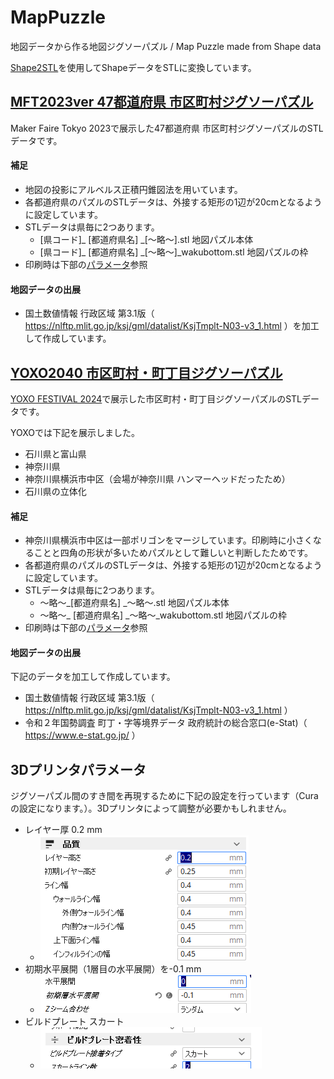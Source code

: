 # MapPuzzle
地図データから作る地図ジグソーパズル / Map Puzzle made from Shape data

[Shape2STL](https://github.com/tomitomi3/Shape2stl)を使用してShapeデータをSTLに変換しています。

## [MFT2023ver 47都道府県 市区町村ジグソーパズル](https://github.com/tomitomi3/MapPuzzle/tree/main/CityPuzzle_MFT2023)

Maker Faire Tokyo 2023で展示した47都道府県 市区町村ジグソーパズルのSTLデータです。

#### 補足

* 地図の投影にアルベルス正積円錐図法を用いています。
* 各都道府県のパズルのSTLデータは、外接する矩形の1辺が20cmとなるように設定しています。
* STLデータは県毎に2つあります。
  * [県コード]_ [都道府県名] _[～略～].stl 地図パズル本体
  * [県コード]_ [都道府県名] _[～略～]_wakubottom.stl 地図パズルの枠
* 印刷時は下部の[パラメータ](https://github.com/tomitomi3/MapPuzzle/tree/main#3d%E3%83%97%E3%83%AA%E3%83%B3%E3%82%BF%E3%83%91%E3%83%A9%E3%83%A1%E3%83%BC%E3%82%BF)参照

#### 地図データの出展

* 国土数値情報 行政区域 第3.1版（ https://nlftp.mlit.go.jp/ksj/gml/datalist/KsjTmplt-N03-v3_1.html ）を加工して作成しています。

## [YOXO2040 市区町村・町丁目ジグソーパズル](https://github.com/tomitomi3/MapPuzzle/tree/main/CityTownPuzzle_YOXO2024)

[YOXO FESTIVAL 2024](https://yoxo-o.jp/yoxofestival/)で展示した市区町村・町丁目ジグソーパズルのSTLデータです。

YOXOでは下記を展示しました。

* 石川県と富山県
* 神奈川県
* 神奈川県横浜市中区（会場が神奈川県 ハンマーヘッドだったため）
* 石川県の立体化

#### 補足

* 神奈川県横浜市中区は一部ポリゴンをマージしています。印刷時に小さくなることと四角の形状が多いためパズルとして難しいと判断したためです。
* 各都道府県のパズルのSTLデータは、外接する矩形の1辺が20cmとなるように設定しています。
* STLデータは県毎に2つあります。
  * ～略～_[都道府県名] _～略～.stl 地図パズル本体
  * ～略～_ [都道府県名] _～略～_wakubottom.stl 地図パズルの枠
* 印刷時は下部の[パラメータ](https://github.com/tomitomi3/MapPuzzle/tree/main#3d%E3%83%97%E3%83%AA%E3%83%B3%E3%82%BF%E3%83%91%E3%83%A9%E3%83%A1%E3%83%BC%E3%82%BF)参照

#### 地図データの出展

下記のデータを加工して作成しています。

* 国土数値情報 行政区域 第3.1版（ https://nlftp.mlit.go.jp/ksj/gml/datalist/KsjTmplt-N03-v3_1.html ）
* 令和２年国勢調査 町丁・字等境界データ 政府統計の総合窓口(e-Stat)（ https://www.e-stat.go.jp/ ）

## 3Dプリンタパラメータ

ジグソーパズル間のすき間を再現するために下記の設定を行っています（Curaの設定になります。）。3Dプリンタによって調整が必要かもしれません。

* レイヤー厚 0.2 mm
  * <img src="img\3dprinter_setting_3.PNG">
* 初期水平展開（1層目の水平展開）を-0.1 mm
  * <img src="img\3dprinter_setting_1.PNG">
* ビルドプレート スカート
  * <img src="img\3dprinter_setting_2.PNG">

